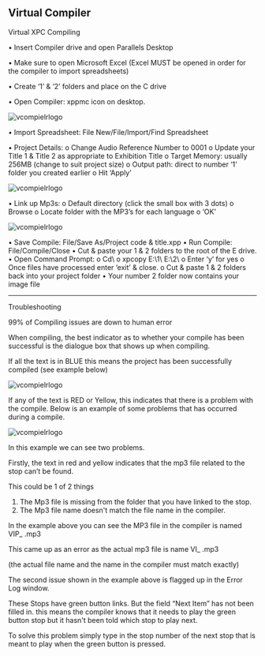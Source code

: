 ## Virtual Compiler

Virtual XPC Compiling




•	Insert Compiler drive and open Parallels Desktop

•	Make sure to open Microsoft Excel (Excel MUST be opened in order for the compiler to import spreadsheets)

•	Create ‘1’ & ‘2’ folders and place on the C drive


•	Open Compiler: xppmc icon on desktop.

![vcompielrlogo](/images/vcompiler_1.png)

•	Import Spreadsheet: File New/File/Import/Find Spreadsheet



•	Project Details: 
o	Change Audio Reference Number to 0001
o	Update your Title 1 & Title 2 as appropriate to Exhibition Title
o	Target Memory: usually 256MB (change to suit project size)
o	Output path: direct to number ‘1’ folder you created earlier
o	Hit ‘Apply’


![vcompielrlogo](/images/vcompiler_2.png)


•	Link up Mp3s:
o	Default directory (click the small box with 3 dots)
o	Browse
o	Locate folder with the MP3’s for each language
o	‘OK’

![vcompielrlogo](/images/vcompiler_3.png)


•	Save Compile: File/Save As/Project code & title.xpp 
•	Run Compile: File/Compile/Close
•	Cut & paste your 1 & 2 folders to the root of the E drive.
•	Open Command Prompt:
o	Cd\ <enter>
o	xpcopy <space> E:\1\ <space> E:\2\ <enter>
o	Enter ‘y’ for yes 
o	Once files have processed enter ‘exit’ & close.
o	Cut & paste 1 & 2 folders back into your project folder
•	Your number 2 folder now contains your image file





----------

Troubleshooting


99% of Compiling issues are down to human error


When compiling, the best indicator as to whether your compile has been successful is the dialogue box that shows up when compiling.

If all the text is in BLUE this means the project has been successfully compiled (see example below)



![vcompielrlogo](/images/vcompiler_4.png)






















If any of the text is RED or Yellow, this indicates that there is a problem with
the compile. Below is an example of some problems that has occurred during 
a compile.


![vcompielrlogo](/images/vcompiler_5.png)



In this example we can see two problems.

Firstly, the text in red and yellow indicates that the mp3 file related to the stop can’t be found. 

This could be 1 of 2 things

1.	The Mp3 file is missing from the folder that you have linked to the stop.
2.	The Mp3 file name doesn't match the file name in the compiler.

In the example above you can see the MP3 file in the compiler is named VIP_ .mp3

This came up as an error as the actual mp3 file is name VI_ .mp3

(the actual file name and the name in the compiler must match exactly)


The second issue shown in the example above is flagged up in the Error Log window.

These Stops have green button links. But the field “Next Item” has not been filled in. this means the compiler knows that it needs to play the green button stop but it hasn't been told which stop to play next.

To solve this problem simply type in the stop number of the next stop that is meant to play when the green button is pressed.


















